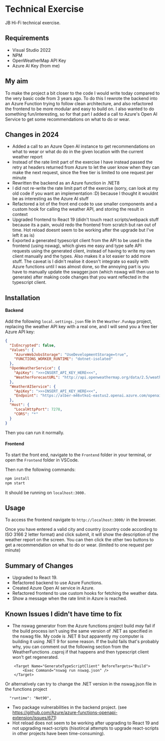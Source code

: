 # Technical Exercise

JB Hi-Fi technical exercise.

## Requirements
- Visual Studio 2022
- NPM
- OpenWeatherMap API Key
- Azure AI Key (from me)

## My aim

To make the project a bit closer to the code I would write today compared to the very basic code from 3 years ago. To do this I rewrote the backend into an Azure Function trying to follow clean architecture, and also refactored the frontend to be more modular and easy to build on. I also wanted to do something fun/interesting, so for that part I added a call to Azure's Open AI Service to get some recommendations on what to do or wear.

## Changes in 2024
- Added a call to an Azure Open AI instance to get recommendations on what to wear or what do do in the given location with the current weather report
- Instead of the rate limit part of the exercise I have instead passed the retry at headers returned from Azure to let the user know when they can make the next request, since the free tier is limited to one request per minute
- Rewritten the backend as an Azure function in .NET8 
- I did not re-write the rate limit part of the exercise (sorry, can look at my old code if you want an implementation :D) because I thought it wouldnt be as interesting as the Azure AI stuff
- Refactored a lot of the front end code to use smaller components and a custom hook for calling the weather API, and storing the result in context
- Upgraded frontend to React 19 (didn't touch react scripts/webpack stuff because its a pain, would redo the frontend from scratch but ran out of time. Hot reload doesnt seem to be working after the upgrade but I've left it as is)
- Exported a generated typescript client from the API to be used in the frontend (using nswag), which gives me easy and type safe API requests using the generated client, instead of having to write my own client manually and the types. Also makes it a lot easier to add more stuff. The caveat is I didn't realise it doesn't integrate so easily with Azure functions until I was almost done, so the annoying part is you have to manually update the swagger.json (which nswag will then use to generate) after making code changes that you want reflected in the typescript client.

## Installation

#### Backend

Add the following `local.settings.json` file in the `Weather.FunApp` project, replacing the weather API key with a real one, and I will send you a free tier Azure API key:

```json
{
  "IsEncrypted": false,
  "Values": {
    "AzureWebJobsStorage": "UseDevelopmentStorage=true",
    "FUNCTIONS_WORKER_RUNTIME": "dotnet-isolated"
  },
  "OpenWeatherService": {
    "ApiKey": ">>>INSERT_API_KEY_HERE<<<",
    "WeatherForecastURL": "http://api.openweathermap.org/data/2.5/weather"
  },
  "WeatherAIService": {
    "ApiKey": ">>>INSERT_API_KEY_HERE<<<",
    "Endpoint": "https://alber-m46vtko1-eastus2.openai.azure.com/openai/deployments/gpt-4o-mini/chat/completions?api-version=2024-02-15-preview"
  },
  "Host": {
    "LocalHttpPort": 7278,
    "CORS": "*"
  }
}
```

Then you can run it normally.

#### Frontend
To start the front end, navigate to the ```Frontend``` folder in your terminal, or open the ```Frontend``` folder in VSCode.

Then run the following commands:

```bash
npm install
npm start
```
It should be running on ```localhost:3000.```

## Usage

To access the frontend navigate to ```http://localhost:3000/``` in the browser.

Once you have entered a valid city and country (country code according to ISO 3166 2 letter format) and click submit, it will show the description of the weather report on the screen. You can then click the other two buttons to get a recommendation on what to do or wear. (limited to one request per minute)

## Summary of Changes

- Upgraded to React 19.
- Refactored backend to use Azure Functions.
- Created Azure Open AI service in Azure.
- Refactored frontend to use custom hooks for fetching the weather data.
- Show a message when the rate limit in Azure is reached.

## Known Issues I didn't have time to fix

- The nswag generator from the Azure functions project build *may* fail if the build process isn't using the same version of .NET as specified in the nswag file. My code is .NET 8 but apparently my computer is building it using .NET 9 for some reason. If the build fails that's probably why, you can comment out the following section from the WeatherFunctions .csproj if that happens and then typescript client won't get regenerated.

```
	<Target Name="GenerateTypeScriptClient" BeforeTargets="Build">
		<Exec Command="nswag run nswag.json" />
	</Target>
```
Or alternatively can try to change the .NET version in the nswag.json file in the functions project 
```
  "runtime": "Net90",
```
- Two package vulnerabilities in the backend project. (see https://github.com/Azure/azure-functions-openapi-extension/issues/671)
- Hot reload does not seem to be working after upgrading to React 19 and not upgrading react-scripts (hisotircal attempts to upgrade react-scripts in other projects have been time-consuming).